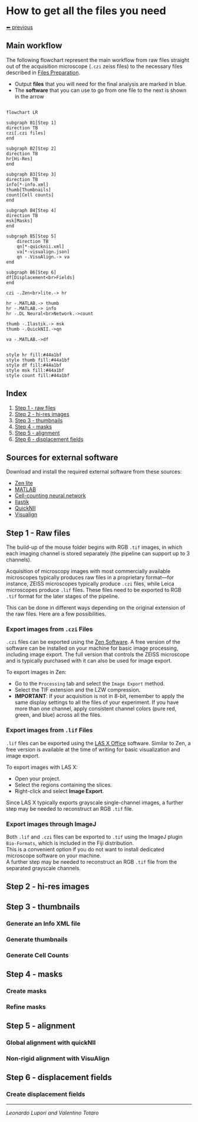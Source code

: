 # How to get all the files you need

[⬅ previous](02_filesPreparation.md)

## Main workflow

The following flowchart represent the main workflow from raw files straight out of the acquisition microscope (`.czi` zeiss files) to the necessary files described in [Files Preparation](02_filesPreparation.md).

- Output **files** that you will need for the final analysis are marked in blue.
- The **software** that you can use to go from one file to the next is shown in the arrow

```mermaid

flowchart LR

subgraph B1[Step 1]
direction TB
czi[.czi files]
end

subgraph B2[Step 2]
direction TB
hr[Hi-Res]
end

subgraph B3[Step 3]
direction TB
info[*-info.xml]
thumb[Thumbnails]
count[Cell counts]
end

subgraph B4[Step 4]
direction TB
msk[Masks]
end

subgraph B5[Step 5]
    direction TB
    qn[*-quicknii.xml]
    va[*-visualign.json]
    qn -.VisuAlign.-> va
end

subgraph B6[Step 6]
df[Displacement<br>Fields]
end

czi -.Zen<br>lite.-> hr

hr -.MATLAB.-> thumb
hr -.MATLAB.-> info
hr -.DL Neural<br>Network.->count

thumb -.Ilastik.-> msk
thumb -.QuickNII.->qn

va -.MATLAB.->df


style hr fill:#44a1bf
style thumb fill:#44a1bf
style df fill:#44a1bf
style msk fill:#44a1bf
style count fill:#44a1bf

```

## Index

1. [Step 1 - raw files](#step-1---raw-files)
2. [Step 2 - hi-res images](#step-2---hi-res-images)
3. [Step 3 - thumbnails](#step-3---thumbnails)
4. [Step 4 - masks](#step-4---masks)
5. [Step 5 - alignment](#step-5---alignment)
6. [Step 6 - displacement fields](#step-6---displacement-fields)

## Sources for external software

Download and install the required external software from these sources:

- [Zen lite](https://www.zeiss.com/microscopy/en/products/software/zeiss-zen.html)
- [MATLAB](https://it.mathworks.com/products/matlab.html)
- [Cell-counting neural network](https://github.com/ciampluca/counting_perineuronal_nets)
- [Ilastik](https://www.ilastik.org/)
- [QuickNII](https://www.nitrc.org/projects/quicknii)
- [Visualign](https://www.nitrc.org/projects/visualign/)

## Step 1 - Raw files

The build-up of the mouse folder begins with RGB `.tif` images, in which each imaging channel is stored separately (the pipeline can support up to 3 channels).

Acquisition of microscopy images with most commercially available microscopes typically produces raw files in a proprietary format—for instance, ZEISS microscopes typically produce `.czi` files, while Leica microscopes produce `.lif` files. These files need to be exported to RGB `.tif` format for the later stages of the pipeline.

This can be done in different ways depending on the original extension of the raw files. Here are a few possibilities.

### Export images from `.czi` Files

`.czi` files can be exported using the [Zen Software](https://www.zeiss.com/microscopy/en/products/software/zeiss-zen.html). A free version of the software can be installed on your machine for basic image processing, including image export. The full version that controls the ZEISS microscope and is typically purchased with it can also be used for image export.

To export images in Zen:
- Go to the `Processing` tab and select the `Image Export` method.
- Select the TIF extension and the LZW compression.
- **IMPORTANT**: If your acquisition is not in 8-bit, remember to apply the same display settings to all the files of your experiment. If you have more than one channel, apply consistent channel colors (pure red, green, and blue) across all the files.

### Export images from `.lif` Files

`.lif` files can be exported using the [LAS X Office](https://www.leica-microsystems.com/products/microscope-software/) software. Similar to Zen, a free version is available at the time of writing for basic visualization and image export.

To export images with LAS X:
- Open your project.
- Select the regions containing the slices.
- Right-click and select **Image Export**.

Since LAS X typically exports grayscale single-channel images, a further step may be needed to reconstruct an RGB `.tif` file.

### Export images through ImageJ

Both `.lif` and `.czi` files can be exported to `.tif` using the ImageJ plugin `Bio-Formats`, which is included in the Fiji distribution.  
This is a convenient option if you do not want to install dedicated microscope software on your machine.  
A further step may be needed to reconstruct an RGB `.tif` file from the separated grayscale channels.

## Step 2 - hi-res images


## Step 3 - thumbnails

### Generate an Info XML file

### Generate thumbnails

### Generate Cell Counts

## Step 4 - masks

### Create masks

### Refine masks

## Step 5 - alignment

### Global alignment with quickNII

### Non-rigid alignment with VisuAlign

## Step 6 - displacement fields

### Create displacement fields

---

*Leonardo Lupori and Valentino Totaro*
